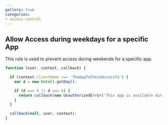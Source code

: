 ```yaml
---
gallery: true
categories:
- access control
---
```


## Allow Access during weekdays for a specific App

This rule is used to prevent access during weekends for a specific app.

```js
function (user, context, callback) {

  if (context.clientName === 'TheAppToCheckAccessTo') {
    var d = new Date().getDay();

    if (d === 0 || d === 6) {
      return callback(new UnauthorizedError('This app is available during the week'));
    }
  }

  callback(null, user, context);
}
```

